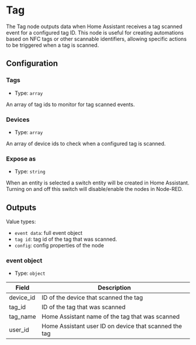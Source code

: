 # Tag

The Tag node outputs data when Home Assistant receives a tag scanned event for a configured tag ID. This node is useful for creating automations based on NFC tags or other scannable identifiers, allowing specific actions to be triggered when a tag is scanned.

## Configuration

### Tags

- Type: `array`

An array of tag ids to monitor for tag scanned events.

### Devices

- Type: `array`

An array of device ids to check when a configured tag is scanned.

### Expose as

- Type: `string`

When an entity is selected a switch entity will be created in Home Assistant. Turning on and off this switch will disable/enable the nodes in Node-RED.

## Outputs

Value types:

- `event data`: full event object
- `tag id`: tag id of the tag that was scanned.
- `config`: config properties of the node

### event object

- Type: `object`

| Field     | Description                                           |
| --------- | ----------------------------------------------------- |
| device_id | ID of the device that scanned the tag                 |
| tag_id    | ID of the tag that was scanned                        |
| tag_name  | Home Assistant name of the tag that was scanned       |
| user_id   | Home Assistant user ID on device that scanned the tag |
